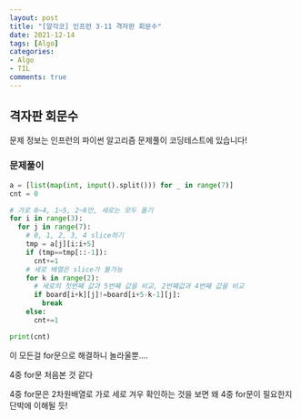 ```yaml
---
layout: post
title: "[알각코] 인프런 3-11 격자판 회문수"
date: 2021-12-14
tags: [Algo]
categories:
- Algo
- TIL
comments: true
---
```


## 격자판 회문수

문제 정보는 인프런의 파이썬 알고리즘 문제풀이 코딩테스트에 있습니다!

### 문제풀이

```python
a = [list(map(int, input().split())) for _ in range(7)]
cnt = 0

# 가로 0~4, 1~5, 2~6만, 세로는 모두 돌기
for i in range(3):
  for j in range(7):
    # 0, 1, 2, 3, 4 slice하기
    tmp = a[j][i:i+5]
    if (tmp==tmp[::-1]):
      cnt+=1
    # 세로 배열은 slice가 불가능
    for k in range(2):
      # 세로의 첫번째 값과 5번째 값을 비교, 2번쨰값과 4번째 값을 비교
      if board[i+k][j]!=board[i+5-k-1][j]:
        break
    else:
      cnt+=1

print(cnt)
```

이 모든걸 for문으로 해결하니 놀라울뿐....

4중 for문 처음본 것 같다

4중 for문은 2차원배열로 가로 세로 겨우 확인하는 것을 보면 왜 4중 for문이 필요한지 단박에 이해될 듯!
